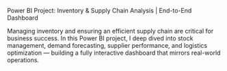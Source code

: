 Power BI Project: Inventory & Supply Chain Analysis | End-to-End Dashboard

Managing inventory and ensuring an efficient supply chain are critical for business success. In this Power BI project, I deep dived into stock management, demand forecasting, supplier performance, and logistics optimization — building a fully interactive dashboard that mirrors real-world operations.
